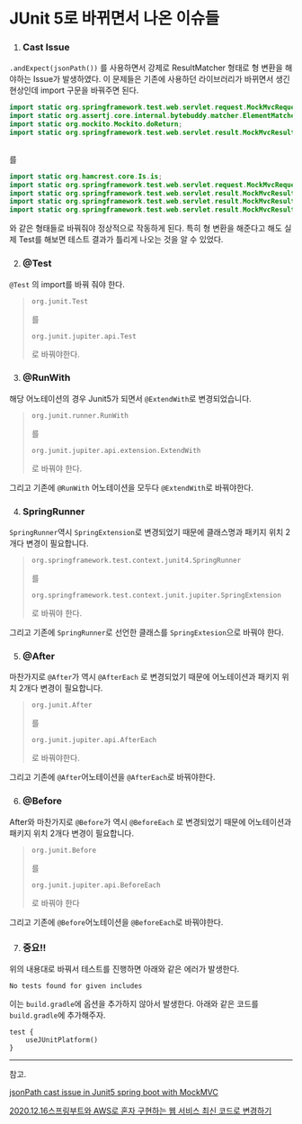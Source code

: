 # JUnit 5로 바뀌면서 나온 이슈들

1. ### Cast Issue

`.andExpect(jsonPath())` 를 사용하면서 강제로 ResultMatcher 형태로 형 변환을 해야하는 Issue가 발생하였다. 이 문제들은 기존에 사용하던 라이브러리가 바뀌면서 생긴 현상인데 import 구문을 바꿔주면 된다.

```java
import static org.springframework.test.web.servlet.request.MockMvcRequestBuilders.*;
import static org.assertj.core.internal.bytebuddy.matcher.ElementMatchers.is;
import static org.mockito.Mockito.doReturn;
import static org.springframework.test.web.servlet.result.MockMvcResultMatchers.*;
      
```

를

```java
import static org.hamcrest.core.Is.is;
import static org.springframework.test.web.servlet.request.MockMvcRequestBuilders.get;
import static org.springframework.test.web.servlet.result.MockMvcResultMatchers.content;
import static org.springframework.test.web.servlet.result.MockMvcResultMatchers.jsonPath;
import static org.springframework.test.web.servlet.result.MockMvcResultMatchers.status;
```

와 같은 형태들로 바꿔줘야 정상적으로 작동하게 된다. 특히 형 변환을 해준다고 해도 실제 Test를 해보면 테스트 결과가 틀리게 나오는 것을 알 수 있었다.

2. ### @Test

`@Test` 의 import를 바꿔 줘야 한다.

> `org.junit.Test`
>
> 를
>
> `org.junit.jupiter.api.Test`
>
> 로 바꿔야한다.



3. ### @RunWith

해당 어노테이션의 경우 Junit5가 되면서 `@ExtendWith`로 변경되었습니다. 

> `org.junit.runner.RunWith` 
>
> 를
>
> `org.junit.jupiter.api.extension.ExtendWith`
>
> 로 바꿔야 한다.

그리고 기존에 `@RunWith` 어노테이션을 모두다 `@ExtendWith`로 바꿔야한다.

4. ### SpringRunner

`SpringRunner`역시 `SpringExtension`로 변경되었기 때문에 클래스명과 패키지 위치 2개다 변경이 필요합니다.

> `org.springframework.test.context.junit4.SpringRunner`
>
> 를
>
> `org.springframework.test.context.junit.jupiter.SpringExtension`
>
> 로 바꿔야 한다.

그리고 기존에 `SpringRunner`로 선언한 클래스를 `SpringExtesion`으로 바꿔야 한다.

5. ### @After

마찬가지로 `@After`가 역시 `@AfterEach` 로 변경되었기 때문에 어노테이션과 패키지 위치 2개다 변경이 필요합니다.

>```
>org.junit.After
>```
>
>를
>
>```
>org.junit.jupiter.api.AfterEach
>```
>
>로 바꿔야한다.

그리고 기존에 `@After`어노테이션을 `@AfterEach`로 바꿔야한다.

6. ### @Before

After와 마찬가지로 `@Before`가 역시 `@BeforeEach` 로 변경되었기 때문에 어노테이션과 패키지 위치 2개다 변경이 필요합니다.

> ```
> org.junit.Before
> ```
>
> 를
>
> ```
> org.junit.jupiter.api.BeforeEach
> ```
>
> 로 바꿔야 한다

그리고 기존에 `@Before`어노테이션을 `@BeforeEach`로 바꿔야한다.

7. ### 중요!!

위의 내용대로 바꿔서 테스트를 진행하면 아래와 같은 에러가 발생한다.

```
No tests found for given includes
```

이는 `build.gradle`에 옵션을 추가하지 않아서 발생한다. 아래와 같은 코드를 `build.gradle`에 추가해주자.

```
test {
    useJUnitPlatform()
}
```



---

참고.

[jsonPath cast issue in Junit5 spring boot with MockMVC](https://stackoverflow.com/questions/63649712/jsonpath-cast-issue-in-junit5-spring-boot-with-mockmvc)

[2020.12.16스프링부트와 AWS로 혼자 구현하는 웹 서비스 최신 코드로 변경하기](https://jojoldu.tistory.com/539#recentComments)

